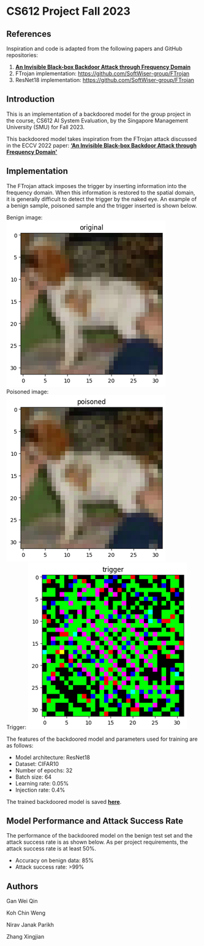 # CS612 Project Fall 2023

## References

Inspiration and code is adapted from the following papers and GitHub repositories:

1. **[An Invisible Black-box Backdoor Attack through Frequency Domain](https://experts.illinois.edu/en/publications/an-invisible-black-box-backdoor-attack-through-frequency-domain)** 
2. FTrojan implementation: https://github.com/SoftWiser-group/FTrojan
3. ResNet18 implementation: https://github.com/SoftWiser-group/FTrojan

## Introduction

This is an implementation of a backdoored model for the group project in the course, CS612 AI System Evaluation, by the Singapore Management University (SMU) for Fall 2023.

This backdoored model takes inspiration from the FTrojan attack discussed in the ECCV 2022 paper: **[‘An Invisible Black-box Backdoor Attack through Frequency Domain'](https://experts.illinois.edu/en/publications/an-invisible-black-box-backdoor-attack-through-frequency-domain)**

## Implementation

The FTrojan attack imposes the trigger by inserting information into the frequency domain. When this information is restored to the spatial domain, it is generally difficult to detect the trigger by the naked eye. An example of a benign sample, poisoned sample and the trigger inserted is shown below.

Benign image:
![benign image](benign.png)  
Poisoned image:
![poisoned image](poisoned.png)  
Trigger:
![trigger image](trigger.png)  

The features of the backdoored model and parameters used for training are as follows:

* Model architecture: ResNet18
* Dataset: CIFAR10
* Number of epochs: 32
* Batch size: 64
* Learning rate: 0.05%
* Injection rate: 0.4%

The trained backdoored model is saved **[here](https://github.com/KradNosnatef/CS612_Project/blob/main/poisonedModel.pt)**.

## Model Performance and Attack Success Rate

The performance of the backdoored model on the benign test set and the attack success rate is as shown below. As per project requirements, the attack success rate is at least 50%.

*	Accuracy on benign data: 85%
*	Attack success rate: >99%

## Authors
Gan Wei Qin

Koh Chin Weng

Nirav Janak Parikh

Zhang Xingjian


